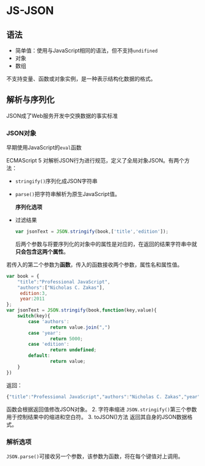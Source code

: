 # JS-JSON

## 语法

* 简单值：使用与JavaScript相同的语法，但不支持`undifined`
* 对象
* 数组

不支持变量、函数或对象实例，是一种表示结构化数据的格式。

## 解析与序列化

JSON成了Web服务开发中交换数据的事实标准

### JSON对象

早期使用JavaScript的`eval`函数

ECMAScript 5 对解析JSON行为进行规范，定义了全局对象JSON。有两个方法：

* `stringify()`序列化成JSON字符串
* `parse()`把字符串解析为原生JavaScript值。

  **序列化选项**

* 过滤结果

  ```javascript
  var jsonText = JSON.stringify(book,['title','edition']);
  ```

  后两个参数与将要序列化的对象中的属性是对应的，在返回的结果字符串中就**只会包含这两个属性**。

若传入的第二个参数为**函数**，传入的函数接收两个参数，属性名和属性值。

```javascript
var book = {
    "title":"Professional JavaScript",
    "authors":["Nicholas C. Zakas"],
     edition:3,
     year:2011
};
var jsonText = JSON.stringify(book,function(key,value){
    switch(key){
        case 'authors':
                return value.join(",")
        case 'year':
                return 5000;
        case 'edition':
                return undefined;
        default:
                return value;
    }
})
```

返回：

```javascript
{"title":"Professional JavaScript","authors":"Nicholas C. Zakas","year":5000}
```

函数会根据返回值修改JSON对象。 2. 字符串缩进 `JSON.stringify()`第三个参数用于控制结果中的缩进和空白符。 3. toJSON\(\)方法 返回其自身的JSON数据格式。

### 解析选项

`JSON.parse()`可接收另一个参数，该参数为函数，将在每个键值对上调用。

